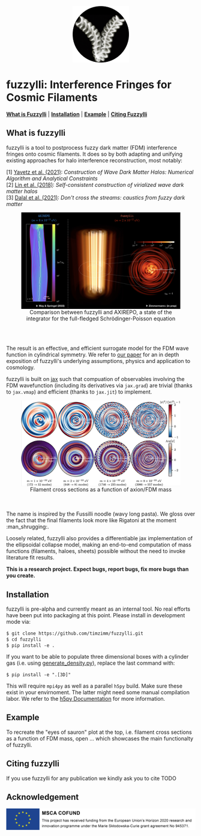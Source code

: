 <div align="center">
<img
src="https://github.com/timzimm/fuzzylli/blob/3e972ebae28f78273f88248e488dea43f7fcc31a/images/logo.png" alt="logo" width="150"></img>
</div>

# fuzzylli: Interference Fringes for Cosmic Filaments
[**What is Fuzzylli**](#what-is-fuzzylli)
| [**Installation**](#installation)
| [**Example**](#example)
| [**Citing Fuzzylli**](#citing-fuzzylli)

## What is fuzzylli
fuzzylli is a tool to postprocess fuzzy dark matter (FDM) interference fringes
onto cosmic filaments. It does so by both adapting and unifying existing approaches for halo
interference reconstruction, most notably:

[1] [Yavetz et al. (2021)](https://arxiv.org/abs/2109.06125):
_Construction of Wave Dark Matter Halos: Numerical Algorithm and Analytical Constraints_
<br>
[2] [Lin et al. (2018)](https://arxiv.org/abs/1801.02320):
_Self-consistent construction of virialized wave dark matter halos_
<br>
[3] [Dalal et al. (2021)](https://arxiv.org/abs/2011.13141):
_Don't cross the streams: caustics from fuzzy dark matter_

<figure>
  <img src="https://github.com/timzimm/fuzzylli/blob/0d792d8d018cb6a44108581965902cfc148f8aeb/images/comparison.png" alt="" width="750" align="center">
  <figcaption align="center">Comparison between fuzzylli and AXIREPO, a state of the
  integrator for the full-fledged Schrödinger-Poisson equation</figcaption>
</figure>
<br/><br/>

The result is an effective, and efficient surrogate model for the FDM wave function in 
cylindrical symmetry. We refer to [our paper](#citing-fuzzylli)
for an in depth exposition of fuzzylli's underlying assumptions, physics and application
to cosmology.

fuzzylli is built on [jax](https://github.com/google/jax) such that compuation of observables 
involving the FDM wavefunction
(including its derivatives via `jax.grad`) are trivial (thanks to `jax.vmap`) and 
efficient (thanks to `jax.jit`) to implement.

<figure>
  <img src="https://github.com/timzimm/fuzzylli/blob/2aecf2029754e7ef9d86a9b11a99cb1d6d2603c6/images/crosssections.png" alt="" width="750" align="center">
  <figcaption align="center">Filament cross sections as a function of axion/FDM mass</figcaption>
</figure>
<br/><br/>
The name is inspired by the Fussilli noodle (wavy long pasta). We gloss over the
fact that the final filaments look more like Rigatoni at the moment
:man_shrugging:.

Loosely related, fuzzylli also provides a differentiable jax implementation of
the ellipsoidal collapse model, making an end-to-end computation of mass
functions (filaments, haloes, sheets) possible without the need to invoke literature fit 
results.

**This is a research project. Expect bugs, report bugs, fix more bugs than you
create.**

## Installation
fuzzylli is pre-alpha and currently meant as an internal tool. No real efforts
have been put into packaging at this point. Please install in development mode
via:
```console
$ git clone https://github.com/timzimm/fuzzylli.git
$ cd fuzzylli
$ pip install -e .
```
If you want to be able to populate three dimensional boxes with a cylinder gas
(i.e. using [generate_density.py](https://github.com/timzimm/fuzzylli/blob/3c4ba7e048d663de7ae41750a81384ec8030dd77/fuzzylli/generate_density.py)),
replace the last command with:
```console
$ pip install -e ".[3D]"
```
This will require `mpi4py` as well as a parallel `h5py` build.
Make sure these exist in your envirnoment.
The latter might need some manual compilation labor. We refer to the [h5py
Documentation](https://docs.h5py.org/en/latest/mpi.html) for more information.

## Example
To recreate the "eyes of sauron" plot at the top, i.e. filament cross sections as a 
function of FDM mass,  open ... which showcases the main functionalty of fuzzylli.

## Citing fuzzylli
If you use fuzzylli for any publication we kindly ask you to cite
TODO

## Acknowledgement
<div align="center">
<img
src="https://github.com/timzimm/fuzzylli/blob/820bc2c270556f4b9208f09224c53764eb6651d1/images/eu_acknowledgement_compsci_3.png" alt="logo"></img>
</div>
